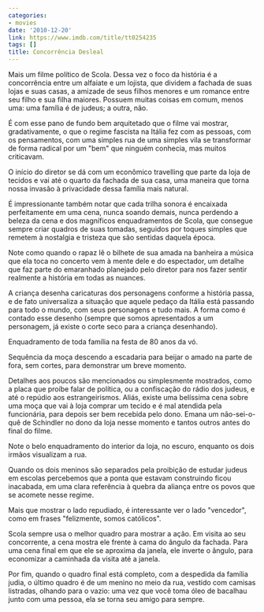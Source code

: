 ```yaml
---
categories:
- movies
date: '2010-12-20'
link: https://www.imdb.com/title/tt0254235
tags: []
title: Concorrência Desleal
---
```


Mais um filme político de Scola. Dessa vez o foco da história é a concorrência entre um alfaiate e um lojista, que dividem a fachada de suas lojas e suas casas, a amizade de seus filhos menores e um romance entre seu filho e sua filha maiores. Possuem muitas coisas em comum, menos uma: uma família é de judeus; a outra, não.

É com esse pano de fundo bem arquitetado que o filme vai mostrar, gradativamente, o que o regime fascista na Itália fez com as pessoas, com os pensamentos, com uma simples rua de uma simples vila se transformar de forma radical por um "bem" que ninguém conhecia, mas muitos criticavam.

O início do diretor se dá com um econômico travelling que parte da loja de tecidos e vai até o quarto da fachada de sua casa, uma maneira que torna nossa invasão à privacidade dessa família mais natural.

É impressionante também notar que cada trilha sonora é encaixada perfeitamente em uma cena, nunca soando demais, nunca perdendo a beleza da cena e dos magníficos enquadramentos de Scola, que consegue sempre criar quadros de suas tomadas, seguidos por toques simples que remetem à nostalgia e tristeza que são sentidas daquela época.

Note como quando o rapaz lê o bilhete de sua amada na banheira a música que ela toca no concerto vem à mente dele e do espectador, um detalhe que faz parte do emaranhado planejado pelo diretor para nos fazer sentir realmente a história em todas as nuances.

A criança desenha caricaturas dos personagens conforme a história passa, e de fato universaliza a situação que aquele pedaço da Itália está passando para todo o mundo, com seus personagens e tudo mais. A forma como é contado esse desenho (sempre que somos apresentados a um personagem, já existe o corte seco para a criança desenhando).

Enquadramento de toda família na festa de 80 anos da vó.

Sequência da moça descendo a escadaria para beijar o amado na parte de fora, sem cortes, para demonstrar um breve momento.

Detalhes aos poucos são mencionados ou simplesmente mostrados, como a placa que proíbe falar de política, ou a confiscação do rádio dos judeus, e até o repúdio aos estrangeirismos. Aliás, existe uma belíssima cena sobre uma moça que vai à loja comprar um tecido e é mal atendida pela funcionária, para depois ser bem recebida pelo dono. Emana um não-sei-o-quê de Schindler no dono da loja nesse momento e tantos outros antes do final do filme.

Note o belo enquadramento do interior da loja, no escuro, enquanto os dois irmãos visualizam a rua.

Quando os dois meninos são separados pela proibição de estudar judeus em escolas percebemos que a ponta que estavam construindo ficou inacabada, em uma clara referência à quebra da aliança entre os povos que se acomete nesse regime.

Mais que mostrar o lado repudiado, é interessante ver o lado "vencedor", como em frases "felizmente, somos católicos".

Scola sempre usa o melhor quadro para mostrar a ação. Em visita ao seu concorrente, a cena mostra ele frente à cama do ângulo da fachada. Para uma cena final em que ele se aproxima da janela, ele inverte o ângulo, para economizar a caminhada da visita até a janela.

Por fim, quando o quadro final está completo, com a despedida da família judia, o último quadro é de um menino no meio da rua, vestido com camisas listradas, olhando para o vazio: uma vez que você toma óleo de bacalhau junto com uma pessoa, ela se torna seu amigo para sempre.
